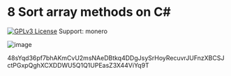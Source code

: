 # 8 Sort array methods on C#
[![GPLv3 License](https://img.shields.io/badge/License-GPL%20v3-yellow.svg)](https://opensource.org/licenses/)
Support:
monero



![image](https://user-images.githubusercontent.com/91370301/189534400-37a7da9e-fba8-4ebd-abaa-d5b3b6ae64d2.png)

48sYqd36pf7bhAKmCvU2msNAeDBtkq4DDgJsySrHoyRecuvrJUFnzXBCSJctPGxpQghXCXDDWU5Q1Q1UPEasZ3X44ViYq9T
